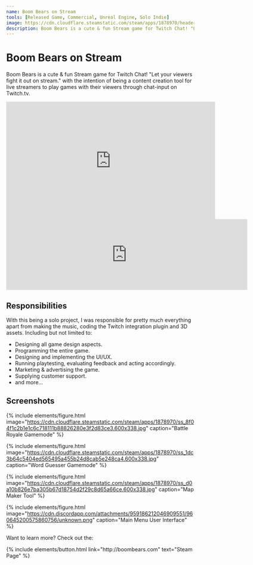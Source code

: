 ```yaml
---
name: Boom Bears on Stream
tools: [Released Game, Commercial, Unreal Engine, Solo Indie]
image: https://cdn.cloudflare.steamstatic.com/steam/apps/1878970/header.jpg
description: Boom Bears is a cute & fun Stream game for Twitch Chat! "Let your viewers fight it out on stream." with the intention of being a content creation tool for live streamers to play games with their chat.
---
```


# Boom Bears on Stream

Boom Bears is a cute & fun Stream game for Twitch Chat! "Let your viewers fight it out on stream." with the intention of being a content creation tool for live streamers to play games with their viewers through chat-input on Twitch.tv.

<iframe width="560" height="315" src="https://www.youtube.com/embed/j1AijrukVG4" title="YouTube video player" frameborder="0" allow="accelerometer; autoplay; clipboard-write; encrypted-media; gyroscope; picture-in-picture" allowfullscreen></iframe>

<iframe src="https://store.steampowered.com/widget/1878970/" frameborder="0" width="646" height="190"></iframe>

## Responsibilities

With this being a solo project, I was responsible for pretty much everything apart from making the music, coding the Twitch integration plugin and 3D assets.
Including but not limited to:
 - Designing all game design aspects.
 - Programming the entire game.
 - Designing and implementing the UI/UX.
 - Running playtesting, evaluating feedback and acting accordingly.
 - Marketing & advertising the game.
 - Supplying customer support.
 - and more...

## Screenshots

{% include elements/figure.html image="https://cdn.cloudflare.steamstatic.com/steam/apps/1878970/ss_8f04f1c2b1e1c6c718111b88826280e3f2d83ce3.600x338.jpg" caption="Battle Royale Gamemode" %}

{% include elements/figure.html image="https://cdn.cloudflare.steamstatic.com/steam/apps/1878970/ss_1dc3b64c5404ed565495a455b24d8cab5e248ca4.600x338.jpg" caption="Word Guesser Gamemode" %}

{% include elements/figure.html image="https://cdn.cloudflare.steamstatic.com/steam/apps/1878970/ss_d0a10b826e7ba305b67d18754d2f29c8d65a66ce.600x338.jpg" caption="Map Maker Tool" %}

{% include elements/figure.html image="https://cdn.discordapp.com/attachments/959186212046909551/960645200575860756/unknown.png" caption="Main Menu User Interface" %}

Want to learn more? Check out the:

<p class="text-center">
{% include elements/button.html link="http://boombears.com" text="Steam Page" %}
</p>
